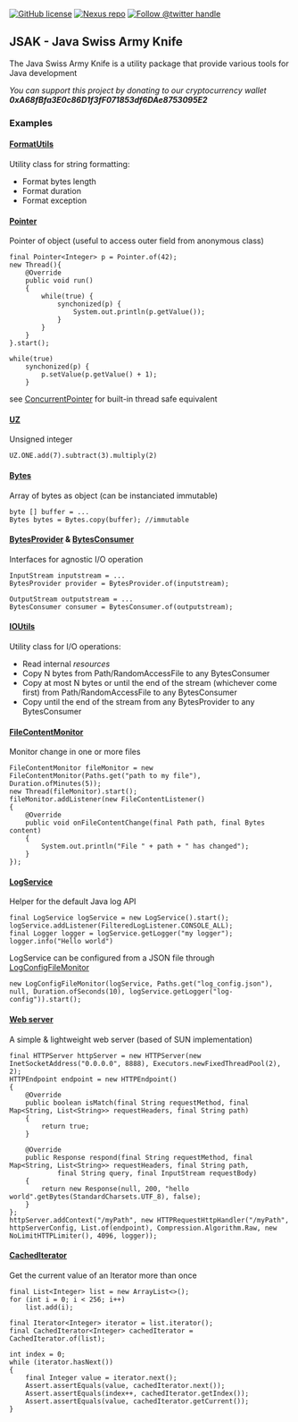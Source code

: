 [![GitHub license](https://img.shields.io/github/license/0rtis/jsak.svg?style=flat-square)](https://github.com/0rtis/jsak/blob/master/LICENSE)
[![Nexus repo](https://img.shields.io/nexus/r/io.ortis/jsak?server=https%3A%2F%2Fs01.oss.sonatype.org%2F&style=flat-square)](https://s01.oss.sonatype.org/content/repositories/releases/io/ortis/jsak)
[![Follow @twitter handle](https://img.shields.io/twitter/follow/ortis95.svg?style=flat-square)](https://twitter.com/intent/follow?screen_name=ortis95) 


## JSAK - Java Swiss Army Knife

The Java Swiss Army Knife is a utility package that provide various tools for Java development

*You can support this project by donating to our cryptocurrency wallet **0xA68fBfa3E0c86D1f3fF071853df6DAe8753095E2***

### Examples

#### [FormatUtils](https://github.com/0rtis/jsak/blob/master/src/main/java/io/ortis/jsak/FormatUtils.java)
Utility class for string formatting:
- Format bytes length
- Format duration
- Format exception


#### [Pointer](https://github.com/0rtis/jsak/blob/master/src/main/java/io/ortis/jsak/util/Pointer.java)
Pointer of object (useful to access outer field from anonymous class)
```
final Pointer<Integer> p = Pointer.of(42);
new Thread(){
    @Override
    public void run()
    {
        while(true) {
            synchonized(p) {
                System.out.println(p.getValue());
            }			
        }
    }
}.start();

while(true)
    synchonized(p) {
        p.setValue(p.getValue() + 1);
    }
```

see [ConcurrentPointer](https://github.com/0rtis/jsak/blob/master/src/main/java/io/ortis/jsak/util/ConcurrentPointer.java) for built-in thread safe equivalent

#### [UZ](https://github.com/0rtis/jsak/blob/master/src/main/java/io/ortis/jsak/math/UZ.java)
Unsigned integer
```
UZ.ONE.add(7).subtract(3).multiply(2)
```

#### [Bytes](https://github.com/0rtis/jsak/blob/master/src/main/java/io/ortis/jsak/io/bytes/Bytes.java)
Array of bytes as object (can be instanciated immutable) 

```
byte [] buffer = ...
Bytes bytes = Bytes.copy(buffer); //immutable
```

#### [BytesProvider](https://github.com/0rtis/jsak/blob/master/src/main/java/io/ortis/jsak/io/BytesProvider.java) & [BytesConsumer](https://github.com/0rtis/jsak/blob/master/src/main/java/io/ortis/jsak/io/BytesConsumer.java) 
Interfaces for agnostic I/O operation
```
InputStream inputstream = ...
BytesProvider provider = BytesProvider.of(inputstream);

OutputStream outputstream = ...
BytesConsumer consumer = BytesConsumer.of(outputstream);
```



#### [IOUtils](https://github.com/0rtis/jsak/blob/master/src/main/java/io/ortis/jsak/io/IOUtils.java)
Utility class for I/O operations:
- Read internal *resources*
- Copy N bytes from Path/RandomAccessFile to any BytesConsumer
- Copy at most N bytes or until the end of the stream (whichever come first) from Path/RandomAccessFile to any BytesConsumer
- Copy until the end of the stream from any BytesProvider to any BytesConsumer


#### [FileContentMonitor](https://github.com/0rtis/jsak/blob/master/src/main/java/io/ortis/jsak/io/file/FileContentMonitor.java)
Monitor change in one or more files
```
FileContentMonitor fileMonitor = new FileContentMonitor(Paths.get("path to my file"), Duration.ofMinutes(5));
new Thread(fileMonitor).start();
fileMonitor.addListener(new FileContentListener()
{
    @Override
    public void onFileContentChange(final Path path, final Bytes content)
    {
        System.out.println("File " + path + " has changed");
    }
});
```

#### [LogService](https://github.com/0rtis/jsak/blob/master/src/main/java/io/ortis/jsak/log/LogService.java)
Helper for the default Java log API
```
final LogService logService = new LogService().start();
logService.addListener(FilteredLogListener.CONSOLE_ALL);
final Logger logger = logService.getLogger("my logger");
logger.info("Hello world")
```

LogService can be configured from a JSON file through [LogConfigFileMonitor](https://github.com/0rtis/jsak/blob/master/src/main/java/io/ortis/jsak/log/config/LogConfigFileMonitor.java)
```
new LogConfigFileMonitor(logService, Paths.get("log_config.json"), null, Duration.ofSeconds(10), logService.getLogger("log-config")).start();
```

#### [Web server](https://github.com/0rtis/jsak/tree/master/src/main/java/io/ortis/jsak/http/server)
A simple & lightweight web server (based of SUN implementation) 
```
final HTTPServer httpServer = new HTTPServer(new InetSocketAddress("0.0.0.0", 8888), Executors.newFixedThreadPool(2), 2);
HTTPEndpoint endpoint = new HTTPEndpoint()
{
    @Override
    public boolean isMatch(final String requestMethod, final Map<String, List<String>> requestHeaders, final String path)
    {
        return true;
    }

    @Override
    public Response respond(final String requestMethod, final Map<String, List<String>> requestHeaders, final String path,
            final String query, final InputStream requestBody)
    {
        return new Response(null, 200, "hello world".getBytes(StandardCharsets.UTF_8), false);
    }
};
httpServer.addContext("/myPath", new HTTPRequestHttpHandler("/myPath", httpServerConfig, List.of(endpoint), Compression.Algorithm.Raw, new NoLimitHTTPLimiter(), 4096, logger));
```

#### [CachedIterator](https://github.com/0rtis/jsak/blob/master/src/main/java/io/ortis/jsak/collection/CachedIterator.java)
Get the current value of an Iterator more than once

```
final List<Integer> list = new ArrayList<>();
for (int i = 0; i < 256; i++)
    list.add(i);

final Iterator<Integer> iterator = list.iterator();
final CachedIterator<Integer> cachedIterator = CachedIterator.of(list);

int index = 0;
while (iterator.hasNext())
{
    final Integer value = iterator.next();
    Assert.assertEquals(value, cachedIterator.next());
    Assert.assertEquals(index++, cachedIterator.getIndex());
    Assert.assertEquals(value, cachedIterator.getCurrent());
}
```